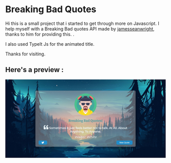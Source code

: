 # Breaking Bad Quotes

Hi this is a small project that i started to get through more on Javascript.
I help myself with a Breaking Bad quotes API made by  [jamesseanwright](https://github.com/jamesseanwright), thanks to him for providing this.  .

I also used TypeIt Js for the animated title.

Thanks for visiting.


## Here's a preview : 


![BreakingBadQuoteGenerator](https://github.com/TedCbk/Breaking_Bad_QuoteGenerator/blob/main/assets/bbg.jpg)
